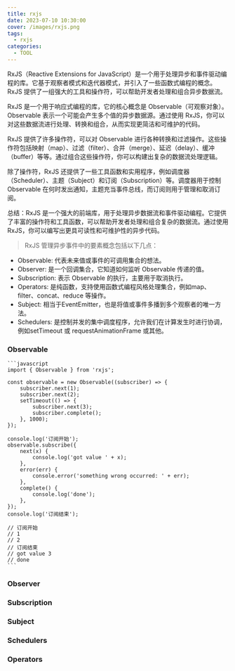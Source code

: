 ```yaml
---
title: rxjs
date: 2023-07-10 10:30:00
cover: /images/rxjs.png
tags:
  - rxjs
categories:
  - TOOL
---
```

RxJS（Reactive Extensions for JavaScript）是一个用于处理异步和事件驱动编程的库。它基于观察者模式和迭代器模式，并引入了一些函数式编程的概念。RxJS 提供了一组强大的工具和操作符，可以帮助开发者处理和组合异步数据流。

RxJS 是一个用于响应式编程的库，它的核心概念是 Observable（可观察对象）。Observable 表示一个可能会产生多个值的异步数据源。通过使用 RxJS，你可以对这些数据流进行处理、转换和组合，从而实现更简洁和可维护的代码。

RxJS 提供了许多操作符，可以对 Observable 进行各种转换和过滤操作。这些操作符包括映射（map）、过滤（filter）、合并（merge）、延迟（delay）、缓冲（buffer）等等。通过组合这些操作符，你可以构建出复杂的数据流处理逻辑。

除了操作符，RxJS 还提供了一些工具函数和实用程序，例如调度器（Scheduler）、主题（Subject）和订阅（Subscription）等。调度器用于控制 Observable 在何时发出通知，主题充当事件总线，而订阅则用于管理和取消订阅。

总结：RxJS 是一个强大的前端库，用于处理异步数据流和事件驱动编程。它提供了丰富的操作符和工具函数，可以帮助开发者处理和组合复杂的数据流。通过使用 RxJS，你可以编写出更具可读性和可维护性的异步代码。

> RxJS 管理异步事件中的要素概念包括以下几点：

- Observable:   代表未来值或事件的可调用集合的想法。
- Observer:     是一个回调集合，它知道如何监听 Observable 传递的值。
- Subscription: 表示 Observable 的执行，主要用于取消执行。
- Operators:    是纯函数，支持使用函数式编程风格处理集合，例如map、filter、concat、reduce 等操作。
- Subject:      相当于EventEmitter，也是将值或事件多播到多个观察者的唯一方法。
- Schedulers:   是控制并发的集中调度程序，允许我们在计算发生时进行协调，例如setTimeout 或 requestAnimationFrame 或其他。

### Observable

    ```javascript
    import { Observable } from 'rxjs';

    const observable = new Observable((subscriber) => {
        subscriber.next(1);
        subscriber.next(2);
        setTimeout(() => {
            subscriber.next(3);
            subscriber.complete();
        }, 1000);
    });

    console.log('订阅开始');
    observable.subscribe({
        next(x) {
            console.log('got value ' + x);
        },
        error(err) {
            console.error('something wrong occurred: ' + err);
        },
        complete() {
            console.log('done');
        },
    });
    console.log('订阅结束');

    // 订阅开始
    // 1
    // 2
    // 订阅结束
    // got value 3
    // done
    ```

### Observer

### Subscription

### Subject

### Schedulers

### Operators
